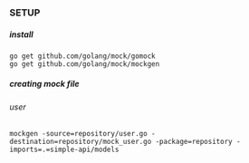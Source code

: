 ### SETUP
##### install
    go get github.com/golang/mock/gomock
    go get github.com/golang/mock/mockgen

##### creating mock file
###### user
    mockgen -source=repository/user.go -destination=repository/mock_user.go -package=repository -imports=.=simple-api/models